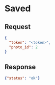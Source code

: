 # Saved
## Request
```json
{
  "token": "<token>",
  "photo_id": 2
}
```

## Response
```json
{"status": "ok"}
```